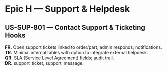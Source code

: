 # Epic H — Support & Helpdesk

## US-SUP-801 — Contact Support & Ticketing Hooks
**FR.** Open support tickets linked to order/part; admin responds; notifications.  
**TR.** Minimal internal tables with option to integrate external helpdesk.  
**QR.** SLA (Service Level Agreement) fields; audit trail.  
**DR.** support_ticket, support_message.

